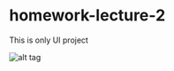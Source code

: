 # homework-lecture-2

This is only UI project

![alt tag](https://drive.google.com/file/d/0B1oAs1_zJ1qMRjBPYkNETVk0N0k/view?usp=sharing)
